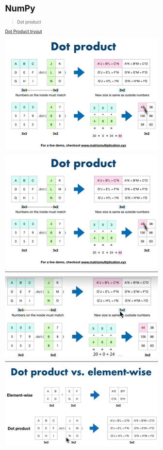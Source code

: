 <!-- Heading -->

# NumPy

> Dot product

<!-- Link -->

[Dot Product tryout](http://matrixmultiplication.xyz/ "Dot Product")

![image-20210701222412485](https://raw.githubusercontent.com/ThivaV/ML-Course-Works/d81fb6ec3c04c8f1dfb789e3f18c21a1c4eb9ce1/img/Dot%20Product%20-%201.png)

![Dot Product](../img/DotProduct-1.png)

---

![image-20210701222513640](https://github.com/ThivaV/ML-Course-Works/blob/d81fb6ec3c04c8f1dfb789e3f18c21a1c4eb9ce1/img/Dot%20Product%20-%202.png?raw=true)

---

![image-20210701222626814](https://github.com/ThivaV/ML-Course-Works/blob/d81fb6ec3c04c8f1dfb789e3f18c21a1c4eb9ce1/img/Dot%20Product%20Vs%20Element-wise%20-%203.png?raw=true)
